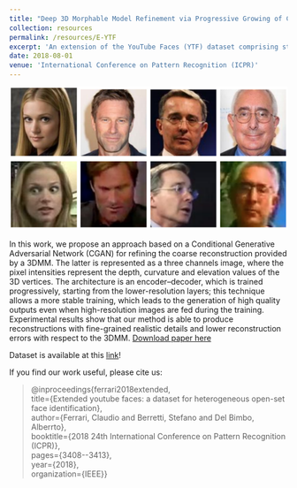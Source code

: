 ```yaml
---
title: "Deep 3D Morphable Model Refinement via Progressive Growing of Conditional Generative Adversarial Networks"
collection: resources
permalink: /resources/E-YTF
excerpt: 'An extension of the YouTube Faces (YTF) dataset comprising still images and video frames tailored for the task of face recognition'
date: 2018-08-01
venue: 'International Conference on Pattern Recognition (ICPR)'
---
```

![Paper image!](/images/e-ytf.png)

In this work, we propose an approach based on a Conditional Generative Adversarial Network (CGAN) for refining the coarse reconstruction provided by a 3DMM. The latter is represented as a three channels image, where the pixel intensities represent the depth, curvature and elevation values of the 3D vertices. The architecture is an encoder–decoder, which is trained progressively, starting from the lower-resolution layers; this technique allows a more stable training, which leads to the generation of high quality outputs even when high-resolution images are fed during the training. Experimental results show that our method is able to produce reconstructions with fine-grained realistic details and lower reconstruction errors with respect to the 3DMM.  [Download paper here](https://www.micc.unifi.it/wp-content/uploads/2019/01/ICPR_2018.pdf)

Dataset is available at this [link](https://www.micc.unifi.it/resources/datasets/e-ytf/)!

If you find our work useful, please cite us: 
 
>@inproceedings{ferrari2018extended,  
>  title={Extended youtube faces: a dataset for heterogeneous open-set face identification},  
>  author={Ferrari, Claudio and Berretti, Stefano and Del Bimbo, Alberrto},  
>  booktitle={2018 24th International Conference on Pattern Recognition (ICPR)},  
>  pages={3408--3413},  
>  year={2018},  
>  organization={IEEE}}  









